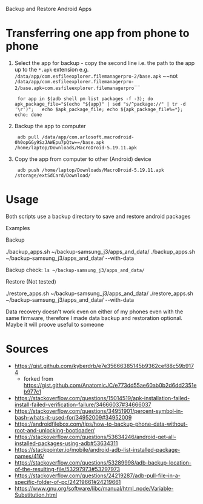  Backup and Restore Android Apps

# Transferring one app from phone to phone

1. Select the app for backup - copy the second line i.e. the path to the app up to the `*.apk` extension e.g. `/data/app/com.esfileexplorer.filemanagerpro-2/base.apk` ~~not `/data/app/com.esfileexplorer.filemanagerpro-2/base.apk=com.esfileexplorer.filemanagerpro`¨¨

        for app in $(adb shell pm list packages -f -3); do   apk_package_file="$(echo "${app}" | sed "s/^package://" | tr -d '\r')";   echo $apk_package_file; echo ${apk_package_file%=*}; echo; done

1. Backup the app to computer

        adb pull /data/app/com.arlosoft.macrodroid-0h0opGGy9SzJAWEpu7pQtw==/base.apk /home/laptop/Downloads/MacroDroid-5.19.11.apk

1. Copy the app from computer to other (Android) device

        adb push /home/laptop/Downloads/MacroDroid-5.19.11.apk /storage/extSdCard/Download/

# Usage

Both scripts use a backup directory to save and restore android packages

Examples

Backup

  ./backup_apps.sh ~/backup-samsung_j3/apps_and_data/
  ./backup_apps.sh ~/backup-samsung_j3/apps_and_data/ --with-data

Backup check: `ls ~/backup-samsung_j3/apps_and_data/`

Restore (Not tested)

  ./restore_apps.sh ~/backup-samsung_j3/apps_and_data/
  ./restore_apps.sh ~/backup-samsung_j3/apps_and_data/ --with-data

Data recovery doesn't work even on either of my phones even with the same firmware, therefore I made data backup and restoration optional. Maybe it will proove useful to someone

# Sources

- https://gist.github.com/kyberdrb/e7e35666385145b9362cef88c59b9174
  - forked from https://gist.github.com/AnatomicJC/e773dd55ae60ab0b2d6dd2351eb977c1
- https://stackoverflow.com/questions/15014519/apk-installation-failed-install-failed-verification-failure/34666037#34666037
- https://stackoverflow.com/questions/34951901/percent-symbol-in-bash-whats-it-used-for/34952009#34952009
- https://androidfilebox.com/tips/how-to-backup-phone-data-without-root-and-unlocking-bootloader/
- https://stackoverflow.com/questions/53634246/android-get-all-installed-packages-using-adb#53634311
- https://stackpointer.io/mobile/android-adb-list-installed-package-names/416/
- https://stackoverflow.com/questions/53289998/adb-backup-location-of-the-resulting-file/53297973#53297973
- https://stackoverflow.com/questions/24219287/adb-pull-file-in-a-specific-folder-of-pc/24219661#24219661
- https://www.gnu.org/software/libc/manual/html_node/Variable-Substitution.html
